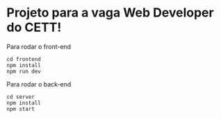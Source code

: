 # Projeto para a vaga Web Developer do CETT!

Para rodar o front-end

```terminal
cd frontend
npm install
npm run dev
```

Para rodar o back-end

```terminal
cd server
npm install
npm start
```
